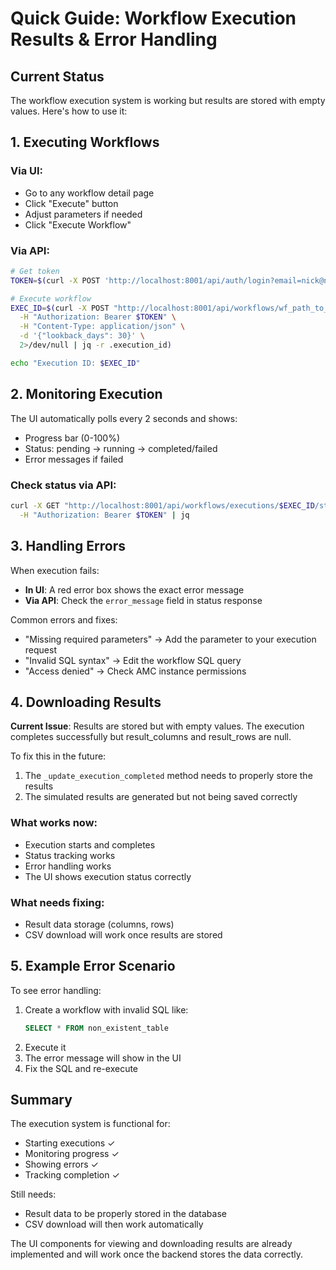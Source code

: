 # Quick Guide: Workflow Execution Results & Error Handling

## Current Status

The workflow execution system is working but results are stored with empty values. Here's how to use it:

## 1. Executing Workflows

### Via UI:
- Go to any workflow detail page
- Click "Execute" button
- Adjust parameters if needed
- Click "Execute Workflow"

### Via API:
```bash
# Get token
TOKEN=$(curl -X POST 'http://localhost:8001/api/auth/login?email=nick@nevermeh.com&password=' 2>/dev/null | jq -r .access_token)

# Execute workflow
EXEC_ID=$(curl -X POST "http://localhost:8001/api/workflows/wf_path_to_conversion_7cd2651c/execute" \
  -H "Authorization: Bearer $TOKEN" \
  -H "Content-Type: application/json" \
  -d '{"lookback_days": 30}' \
  2>/dev/null | jq -r .execution_id)

echo "Execution ID: $EXEC_ID"
```

## 2. Monitoring Execution

The UI automatically polls every 2 seconds and shows:
- Progress bar (0-100%)
- Status: pending → running → completed/failed
- Error messages if failed

### Check status via API:
```bash
curl -X GET "http://localhost:8001/api/workflows/executions/$EXEC_ID/status" \
  -H "Authorization: Bearer $TOKEN" | jq
```

## 3. Handling Errors

When execution fails:
- **In UI**: A red error box shows the exact error message
- **Via API**: Check the `error_message` field in status response

Common errors and fixes:
- "Missing required parameters" → Add the parameter to your execution request
- "Invalid SQL syntax" → Edit the workflow SQL query
- "Access denied" → Check AMC instance permissions

## 4. Downloading Results

**Current Issue**: Results are stored but with empty values. The execution completes successfully but result_columns and result_rows are null.

To fix this in the future:
1. The `_update_execution_completed` method needs to properly store the results
2. The simulated results are generated but not being saved correctly

### What works now:
- Execution starts and completes
- Status tracking works
- Error handling works
- The UI shows execution status correctly

### What needs fixing:
- Result data storage (columns, rows)
- CSV download will work once results are stored

## 5. Example Error Scenario

To see error handling:
1. Create a workflow with invalid SQL like:
   ```sql
   SELECT * FROM non_existent_table
   ```
2. Execute it
3. The error message will show in the UI
4. Fix the SQL and re-execute

## Summary

The execution system is functional for:
- Starting executions ✓
- Monitoring progress ✓
- Showing errors ✓
- Tracking completion ✓

Still needs:
- Result data to be properly stored in the database
- CSV download will then work automatically

The UI components for viewing and downloading results are already implemented and will work once the backend stores the data correctly.